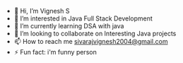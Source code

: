 - 👋 Hi, I’m Vignesh S
- 👀 I’m interested in Java Full Stack Development
- 🌱 I’m currently learning DSA with java
- 💞️ I’m looking to collaborate on Interesting Java projects
- 📫 How to reach me sivarajvignesh2004@gmail.com
- ⚡ Fun fact: i'm funny person

<!---
SVignesh2004/SVignesh2004 is a ✨ special ✨ repository because its `README.md` (this file) appears on your GitHub profile.
You can click the Preview link to take a look at your changes.
--->
